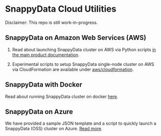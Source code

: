 
# SnappyData Cloud Utilities

Disclaimer: This repo is still work-in-progress.

## SnappyData on Amazon Web Services (AWS)

1. Read about launching SnappyData cluster on AWS via Python scripts [in the main product documentation](http://snappydatainc.github.io/snappydata/install/setting_up_cluster_on_amazon_web_services/#using-snappydata-ec2-scripts).

2. Experimental scripts to setup SnappyData single-node cluster on AWS via CloudFormation are available under [aws/cloudformation](aws/cloudformation).

## SnappyData with Docker

Read about running SnappyData cluster on docker [here](docker). 

## SnappyData on Azure

We have provided a sample JSON template and a script to quickly launch a SnappyData (OSS) cluster on Azure. [Read more](azure).
